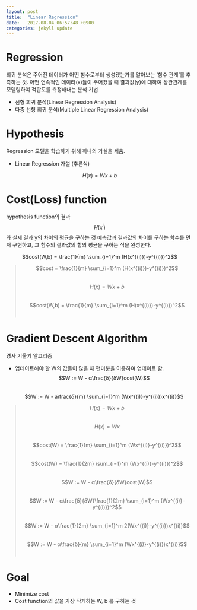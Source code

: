 ```yaml
---
layout: post
title:  "Linear Regression"
date:   2017-08-04 06:57:48 +0900
categories: jekyll update
---
```

# Regression
회귀 분석은 주어진 데이터가 어떤 함수로부터 생성됐는가를 알아보는 ‘함수 관계’를 추측하는 것.
어떤 연속적인 데이타(x)들이 주어졌을 때 결과값(y)에 대하여 상관관계를 모델링하여 적합도를 측정해내는 분석 기법
* 선형 회귀 분석(Linear Regression Analysis)
* 다중 선형 회귀 분석(Multiple Linear Regression Analysis)

# Hypothesis
Regression 모델을 학습하기 위해 하나의 가설을 세움.
* Linear Regression 가설 (추론식)

$$H(x) = Wx + b$$

# Cost(Loss) function 
hypothesis function의 결과 $$H(x^i)$$와 실제 결과 y의 차이의 평균을 구하는 것
예측값과 결과값의 차이를 구하는 함수를 먼저 구현하고, 그 함수의 결과값의 합의 평균을 구하는 식을 완성한다.

$$cost(W,b) = \frac{1}{m} \sum_{i=1}^m (H(x^{(i)})-y^{(i)})^2$$
    
> $$cost = \frac{1}{m} \sum_{i=1}^m (H(x^{(i)})-y^{(i)})^2$$ <br>
> $$H(x) = Wx + b$$ <br>
> $$cost(W,b) = \frac{1}{m} \sum_{i=1}^m (H(x^{(i)})-y^{(i)})^2$$ <br>

# Gradient Descent Algorithm
경사 기울기 알고리즘
* 업데이트해야 할 W의 값들이 많을 때 편미분을 이용하여 업데이트 함. <br>
$$W := W - α\frac{δ}{δW}cost(W)$$ <br>
$$W := W - a\frac{δ}{m} \sum_{i=1}^m (Wx^{(i)}-y^{(i)})x^{(i)}$$


> $$H(x) = Wx + b$$ <br>
> $$H(x) = Wx$$ <br>
> $$cost(W) = \frac{1}{m} \sum_{i=1}^m (Wx^{(i)}-y^{(i)})^2$$ <br>
> $$cost(W) = \frac{1}{2m} \sum_{i=1}^m (Wx^{(i)}-y^{(i)})^2$$ <br>
> $$W := W - α\frac{δ}{δW}cost(W)$$ <br>
> $$W := W - α\frac{δ}{δW}\frac{1}{2m} \sum_{i=1}^m (Wx^{(i)}-y^{(i)})^2$$ <br>
> $$W := W - α\frac{1}{2m} \sum_{i=1}^m 2(Wx^{(i)}-y^{(i)})x^{(i)}$$ <br>
> $$W := W - α\frac{δ}{m} \sum_{i=1}^m (Wx^{(i)}-y^{(i)})x^{(i)}$$ <br>


# Goal
* Minimize cost
* Cost function의 값을 가장 작게하는 W, b 를 구하는 것




